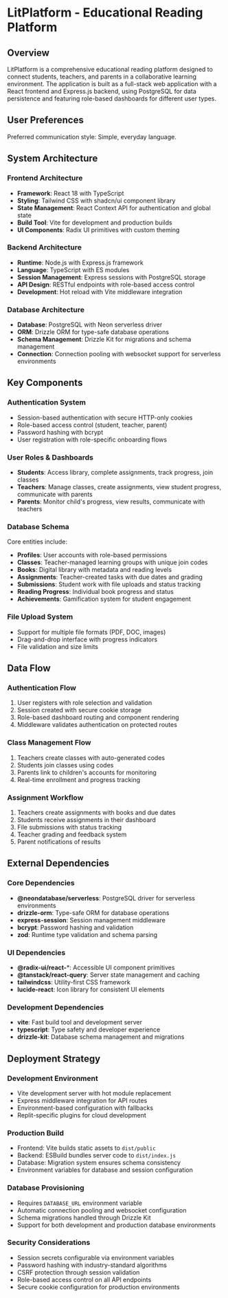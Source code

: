 # LitPlatform - Educational Reading Platform

## Overview

LitPlatform is a comprehensive educational reading platform designed to connect students, teachers, and parents in a collaborative learning environment. The application is built as a full-stack web application with a React frontend and Express.js backend, using PostgreSQL for data persistence and featuring role-based dashboards for different user types.

## User Preferences

Preferred communication style: Simple, everyday language.

## System Architecture

### Frontend Architecture
- **Framework**: React 18 with TypeScript
- **Styling**: Tailwind CSS with shadcn/ui component library
- **State Management**: React Context API for authentication and global state
- **Build Tool**: Vite for development and production builds
- **UI Components**: Radix UI primitives with custom theming

### Backend Architecture
- **Runtime**: Node.js with Express.js framework
- **Language**: TypeScript with ES modules
- **Session Management**: Express sessions with PostgreSQL storage
- **API Design**: RESTful endpoints with role-based access control
- **Development**: Hot reload with Vite middleware integration

### Database Architecture
- **Database**: PostgreSQL with Neon serverless driver
- **ORM**: Drizzle ORM for type-safe database operations
- **Schema Management**: Drizzle Kit for migrations and schema management
- **Connection**: Connection pooling with websocket support for serverless environments

## Key Components

### Authentication System
- Session-based authentication with secure HTTP-only cookies
- Role-based access control (student, teacher, parent)
- Password hashing with bcrypt
- User registration with role-specific onboarding flows

### User Roles & Dashboards
- **Students**: Access library, complete assignments, track progress, join classes
- **Teachers**: Manage classes, create assignments, view student progress, communicate with parents
- **Parents**: Monitor child's progress, view results, communicate with teachers

### Database Schema
Core entities include:
- **Profiles**: User accounts with role-based permissions
- **Classes**: Teacher-managed learning groups with unique join codes
- **Books**: Digital library with metadata and reading levels
- **Assignments**: Teacher-created tasks with due dates and grading
- **Submissions**: Student work with file uploads and status tracking
- **Reading Progress**: Individual book progress and status
- **Achievements**: Gamification system for student engagement

### File Upload System
- Support for multiple file formats (PDF, DOC, images)
- Drag-and-drop interface with progress indicators
- File validation and size limits

## Data Flow

### Authentication Flow
1. User registers with role selection and validation
2. Session created with secure cookie storage
3. Role-based dashboard routing and component rendering
4. Middleware validates authentication on protected routes

### Class Management Flow
1. Teachers create classes with auto-generated codes
2. Students join classes using codes
3. Parents link to children's accounts for monitoring
4. Real-time enrollment and progress tracking

### Assignment Workflow
1. Teachers create assignments with books and due dates
2. Students receive assignments in their dashboard
3. File submissions with status tracking
4. Teacher grading and feedback system
5. Parent notifications of results

## External Dependencies

### Core Dependencies
- **@neondatabase/serverless**: PostgreSQL driver for serverless environments
- **drizzle-orm**: Type-safe ORM for database operations
- **express-session**: Session management middleware
- **bcrypt**: Password hashing and validation
- **zod**: Runtime type validation and schema parsing

### UI Dependencies
- **@radix-ui/react-***: Accessible UI component primitives
- **@tanstack/react-query**: Server state management and caching
- **tailwindcss**: Utility-first CSS framework
- **lucide-react**: Icon library for consistent UI elements

### Development Dependencies
- **vite**: Fast build tool and development server
- **typescript**: Type safety and developer experience
- **drizzle-kit**: Database schema management and migrations

## Deployment Strategy

### Development Environment
- Vite development server with hot module replacement
- Express middleware integration for API routes
- Environment-based configuration with fallbacks
- Replit-specific plugins for cloud development

### Production Build
- Frontend: Vite builds static assets to `dist/public`
- Backend: ESBuild bundles server code to `dist/index.js`
- Database: Migration system ensures schema consistency
- Environment variables for database and session configuration

### Database Provisioning
- Requires `DATABASE_URL` environment variable
- Automatic connection pooling and websocket configuration
- Schema migrations handled through Drizzle Kit
- Support for both development and production database environments

### Security Considerations
- Session secrets configurable via environment variables
- Password hashing with industry-standard algorithms
- CSRF protection through session validation
- Role-based access control on all API endpoints
- Secure cookie configuration for production environments